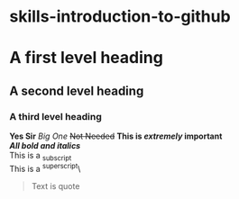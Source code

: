 # skills-introduction-to-github
# A first level heading
## A second level heading
### A third level heading
**Yes Sir**
_Big One_
~~Not Needed~~
**This is _extremely_ important**\
***All bold and italics***\
This is a <sub>subscript</sub>\
This is a <sup>superscript</sup>\
> Text is  quote
